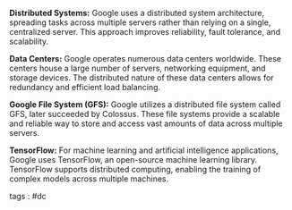 **Distributed Systems:** Google uses a distributed system architecture, spreading tasks across multiple servers rather than relying on a single, centralized server. This approach improves reliability, fault tolerance, and scalability.

**Data Centers:** Google operates numerous data centers worldwide. These centers house a large number of servers, networking equipment, and storage devices. The distributed nature of these data centers allows for redundancy and efficient load balancing.

**Google File System (GFS):** Google utilizes a distributed file system called GFS, later succeeded by Colossus. These file systems provide a scalable and reliable way to store and access vast amounts of data across multiple servers.

**TensorFlow:** For machine learning and artificial intelligence applications, Google uses TensorFlow, an open-source machine learning library. TensorFlow supports distributed computing, enabling the training of complex models across multiple machines.













tags : #dc 
